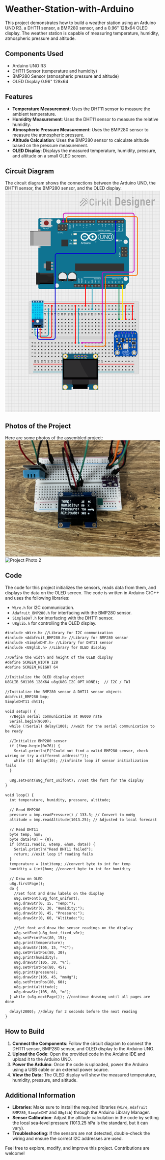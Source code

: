# Weather-Station-with-Arduino

This project demonstrates how to build a weather station using an Arduino UNO R3, a DHT11 sensor, a BMP280 sensor, and a 0.96" 128x64 OLED display. The weather station is capable of measuring temperature, humidity, atmospheric pressure and altitude.

## Components Used
- Arduino UNO R3
- DHT11 Sensor (temperature and humidity)
- BMP280 Sensor (atmospheric pressure and altitude)
- OLED Display 0.96" 128x64

## Features
- **Temperature Measurement**: Uses the DHT11 sensor to measure the ambient temperature.
- **Humidity Measurement**: Uses the DHT11 sensor to measure the relative humidity.
- **Atmospheric Pressure Measurement**: Uses the BMP280 sensor to measure the atmospheric pressure.
- **Altitude Calculation**: Uses the BMP280 sensor to calculate altitude based on the pressure measurement.
- **OLED Display**: Displays the measured temperature, humidity, pressure, and altitude on a small OLED screen.

## Circuit Diagram
The circuit diagram shows the connections between the Arduino UNO, the DHT11 sensor, the BMP280 sensor, and the OLED display.
![Circuit Diagram](circuit.png)

## Photos of the Project
Here are some photos of the assembled project:
![Project Photo 1](image00007.jpeg)
![Project Photo 2](image00008.jpeg)

## Code
The code for this project initializes the sensors, reads data from them, and displays the data on the OLED screen. The code is written in Arduino C/C++ and uses the following libraries:
- `Wire.h` for I2C communication.
- `Adafruit_BMP280.h` for interfacing with the BMP280 sensor.
- `SimpleDHT.h` for interfacing with the DHT11 sensor.
- `U8glib.h` for controlling the OLED display.

```
#include <Wire.h> //Library for I2C communication
#include <Adafruit_BMP280.h> //Library for BMP280 sensor
#include <SimpleDHT.h> //Library for DHT11 sensor
#include <U8glib.h> //Library for OLED display

//Define the width and height of the OLED display
#define SCREEN_WIDTH 128
#define SCREEN_HEIGHT 64

//Initialize the OLED display object
U8GLIB_SH1106_128X64 u8g(U8G_I2C_OPT_NONE);  // I2C / TWI

//Initialize the BMP280 sensor & DHT11 sensor objects
Adafruit_BMP280 bmp;
SimpleDHT11 dht11;

void setup() {
  //Begin serial communication at 96000 rate
  Serial.begin(9600);
  while (!Serial) delay(100); //wait for the serial communication to be ready

  //Initialize BMP280 sensor
  if (!bmp.begin(0x76)) {
    Serial.println(F("Could not find a valid BMP280 sensor, check wiring or try a different address!"));
    while (1) delay(10); //infinite loop if sensor initialization fails
  }

  u8g.setFont(u8g_font_unifont); //set the font for the display
}

void loop() {
  int temperature, humidity, pressure, altitude;

  // Read BMP280
  pressure = bmp.readPressure() / 133.3; // Convert to mmHg
  altitude = bmp.readAltitude(1013.25); // Adjusted to local forecast

  // Read DHT11
  byte temp, hum;
  byte data[40] = {0};
  if (dht11.read(2, &temp, &hum, data)) {
    Serial.println("Read DHT11 failed");
    return; //exit loop if reading fails
  }
  temperature = (int)temp; //convert byte to int for temp
  humidity = (int)hum; //convert byte to int for humidity

  // Draw on OLED
  u8g.firstPage();
  do {
    //Set font and draw labels on the display
    u8g.setFont(u8g_font_unifont);
    u8g.drawStr(0, 15, "Temp:");
    u8g.drawStr(0, 30, "Humidity:");
    u8g.drawStr(0, 45, "Pressure:");
    u8g.drawStr(0, 60, "Altitude:");

    //Set font and draw the sensor readings on the display
    u8g.setFont(u8g_font_fixed_v0r);
    u8g.setPrintPos(80, 15);
    u8g.print(temperature);
    u8g.drawStr(105, 15, "*C");
    u8g.setPrintPos(80, 30);
    u8g.print(humidity);
    u8g.drawStr(105, 30, "%");
    u8g.setPrintPos(80, 45);
    u8g.print(pressure);
    u8g.drawStr(105, 45, "mmHg");
    u8g.setPrintPos(80, 60);
    u8g.print(altitude);
    u8g.drawStr(105, 60, "m");
  } while (u8g.nextPage()); //continue drawing until all pages are done

  delay(2000); //delay for 2 seconds before the next reading
}
```

## How to Build
1. **Connect the Components**: Follow the circuit diagram to connect the DHT11 sensor, BMP280 sensor, and OLED display to the Arduino UNO.
2. **Upload the Code**: Open the provided code in the Arduino IDE and upload it to the Arduino UNO.
3. **Power the Arduino**: Once the code is uploaded, power the Arduino using a USB cable or an external power source.
4. **View the Data**: The OLED display will show the measured temperature, humidity, pressure, and altitude.

## Additional Information
- **Libraries**: Make sure to install the required libraries (`Wire`, `Adafruit BMP280`, `SimpleDHT` and `U8glib`) through the Arduino Library Manager.
- **Sensor Calibration**: Adjust the altitude calculation in the code by setting the local sea-level pressure (1013.25 hPa is the standard, but it can vary).
- **Troubleshooting**: If the sensors are not detected, double-check the wiring and ensure the correct I2C addresses are used.

Feel free to explore, modify, and improve this project. Contributions are welcome!
